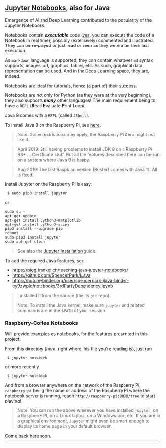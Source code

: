 ## [Jupyter Notebooks](https://jupyter.org/), also for Java
Emergence of AI and Deep Learning contributed to the popularity of the Jupyter Notebooks.

Notebooks contain **_executable_** code (<u>yes</u>, you can execute the code of a Notebook in real time), possibly (extensively) commented and illustrated.
They can be re-played or just read or seen as they were after their last execution.

As `markdown` language is supported, they can contain whatever `md` syntax supports, images, url, graphics, tables, etc.
As such, graphical data representation can be used. And in the Deep Learning space, they are, indeed.

Notebooks are ideal for tutorials, hence (a part of) their success.

Notebooks are not only for Python (as they were at the very beginning), they also supports _**many**_ other languages!
The main requirement being to have a `REPL` (**R**ead **E**valuate **P**rint **L**oop).

Java 9 comes with a `REPL` (called `JShell`).

To install Java 9 on the Raspberry Pi, see [here](https://www.raspberrypi.org/forums/viewtopic.php?t=200232). 
> Note: Some restrictions may apply, the Raspberry Pi Zero might not like it.

<!-- sudo apt-get remove ca-certificates-java -->
> April 2019: Still having problems to install JDK 9 on a Raspberry Pi B3+ ... Certificate stuff.
> But all the features described here can be run on a system where Java 9 is happy.

> Aug 2019: The last Raspbian version (Buster) comes with Java 11. All is fixed.

Install Jupyter on the Raspberry Pi is easy:
```
 $ sudo pip3 install jupyter
```
or
```
sudo su -
apt-get update
apt-get install python3-matplotlib
apt-get install python3-scipy
pip3 install --upgrade pip
reboot
sudo pip3 install jupyter
sudo apt-get clean
```
> See also the [Jupyter Installation](https://jupyter.org/install) guide.

To add the required Java features, see 
- <https://blog.frankel.ch/teaching-java-jupyter-notebooks/>
- <https://github.com/SpencerPark/IJava>
- <https://hub.mybinder.org/user/spencerpark-ijava-binder-ey9zwplq/notebooks/3rdPartyDependency.ipynb>

> I installed it from the source (the its `git` repo).
>
> Note: To install the Java kernel, make sure `jupyter` and related commands are in the `$PATH` of your session.

### Raspberry-Coffee Notebooks

Will provide examples as notebooks, for the features presented in this project.

From this directory (_here_, right where this file you're reading is), just run
```
 $ jupyter notebook
```
or more recently
```
 $ jupyter-notebook
```
And from a browser anywhere on the network of the Raspberry Pi, `raspberry-pi` being the name or address of the Raspberry Pi where the notebook server is running, reach `http://raspberry-pi:8888/tree` to start playing!
 
> Note: You can run the above wherever you have installed `jupyter`, on a Raspberry PI, on a Linux laptop, on a Windows box, etc.
> If you are in a graphical environment, `Jupyter` might even be smart enough to display its home page in your default browser.  
 
Come back here soon.

---
